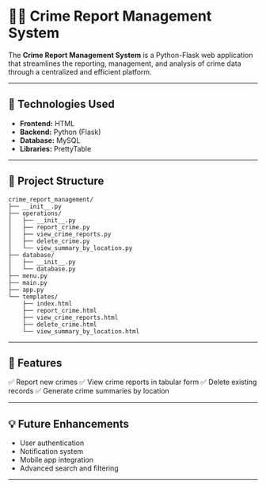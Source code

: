 # 🕵️‍♀️ Crime Report Management System

The **Crime Report Management System** is a Python-Flask web application that streamlines the reporting, management, and analysis of crime data through a centralized and efficient platform.

---

## 🔧 Technologies Used

* **Frontend:** HTML
* **Backend:** Python (Flask)
* **Database:** MySQL
* **Libraries:** PrettyTable

---

## 📁 Project Structure

```
crime_report_management/
├── __init__.py
├── operations/
│   ├── __init__.py
│   ├── report_crime.py
│   ├── view_crime_reports.py
│   ├── delete_crime.py
│   └── view_summary_by_location.py
├── database/
│   ├── __init__.py
│   └── database.py
├── menu.py
├── main.py
├── app.py
└── templates/
    ├── index.html
    ├── report_crime.html
    ├── view_crime_reports.html
    ├── delete_crime.html
    └── view_summary_by_location.html
```

---

## 🚀 Features

✅ Report new crimes
✅ View crime reports in tabular form
✅ Delete existing records
✅ Generate crime summaries by location

---

## 💡 Future Enhancements

* User authentication
* Notification system
* Mobile app integration
* Advanced search and filtering

---

